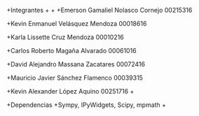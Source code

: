+Integrantes
+
+
+Emerson Gamaliel Nolasco Cornejo 00215316

+Kevin Enmanuel Velásquez Mendoza 00018616

+Karla Lissette Cruz Mendoza 00010216

+Carlos Roberto Magaña Alvarado 00061016

+David Alejandro Massana Zacatares 00072416

+Mauricio Javier Sánchez Flamenco 00039315

+Kevin Alexander López Aquino 00251716
+

+Dependencias
+Sympy, IPyWidgets, Scipy, mpmath
+
